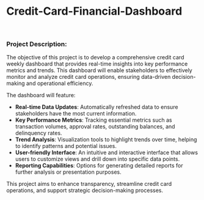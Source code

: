 # Credit-Card-Financial-Dashboard
﻿
### Project Description:

The objective of this project is to develop a comprehensive credit card weekly dashboard that provides real-time insights into key performance metrics and trends. This dashboard will enable stakeholders to effectively monitor and analyze credit card operations, ensuring data-driven decision-making and operational efficiency. 

The dashboard will feature:
- **Real-time Data Updates**: Automatically refreshed data to ensure stakeholders have the most current information.
- **Key Performance Metrics**: Tracking essential metrics such as transaction volumes, approval rates, outstanding balances, and delinquency rates.
- **Trend Analysis**: Visualization tools to highlight trends over time, helping to identify patterns and potential issues.
- **User-friendly Interface**: An intuitive and interactive interface that allows users to customize views and drill down into specific data points.
- **Reporting Capabilities**: Options for generating detailed reports for further analysis or presentation purposes.

This project aims to enhance transparency, streamline credit card operations, and support strategic decision-making processes.
